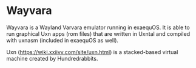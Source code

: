 # Wayvara

Wayvara is a Wayland Varvara emulator running in exaequOS. It is able to run graphical Uxn apps (rom files) that are written in Uxntal and compiled with uxnasm (included in exaequOS as well).

Uxn (https://wiki.xxiivv.com/site/uxn.html) is a stacked-based virtual machine created by Hundredrabbits.

